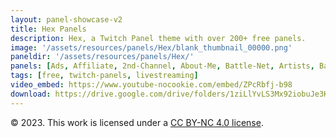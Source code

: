 ```yaml
---
layout: panel-showcase-v2 
title: Hex Panels 
description: Hex, a Twitch Panel theme with over 200+ free panels. 
image: '/assets/resources/panels/Hex/blank_thumbnail_00000.png'
paneldir: '/assets/resources/panels/Hex/'
panels: [Ads, Affiliate, 2nd-Channel, About-Me, Battle-Net, Artists, Background, ArtStation, Birthday, BTTV, Calendar, Blog, Charity, Chat-Rules, Clips, Channel-Points, Emotes, Fanmail, Donate, Editor, Friends, Games, Gear, FAQ, Hardware, Hive, Hall-of-Fame, Hall-of-Shame, Ko-Fi, Languages, Leaderboard, Links, Music, Mastadon, Merch, Mods, New-Channel, P.O, Partners, My-Shop, Sponsorships, Subscribe, Support, TikTok, Perks, Playlist, Pronouns, Rules]
tags: [free, twitch-panels, livestreaming]
video_embed: https://www.youtube-nocookie.com/embed/ZPcRbfj-b98
download: https://drive.google.com/drive/folders/1ziLlYvLS3Mx92iobuJe3KbDEpVH-5yhz?usp=share_link
---
```


© 2023. This work is licensed under a [CC BY-NC 4.0 license](https://creativecommons.org/licenses/by-nc/4.0/).